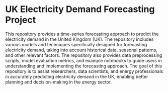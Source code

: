 # UK Electricity Demand Forecasting Project

This repository provides a time-series forecasting approach to predict the electricity demand in the United Kingdom (UK). The repository includes various models and techniques specifically designed for forecasting electricity demand, taking into account historical data, seasonal patterns, and other relevant factors. The repository also provides data preprocessing scripts, model evaluation metrics, and example notebooks to guide users in understanding and implementing the forecasting approach. The goal of this repository is to assist researchers, data scientists, and energy professionals in accurately predicting electricity demand in the UK, enabling better planning and decision-making in the energy sector.